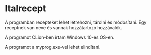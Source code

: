 # Italrecept

A programban recepteket lehet létrehozni, tárolni és módosítani.
Egy receptnek van neve és vannak hozzátartozó hozzávalók.

A programot CLion-ben írtam Windows 10-es OS-en.

A programot a myprog.exe-vel lehet elindítani.
